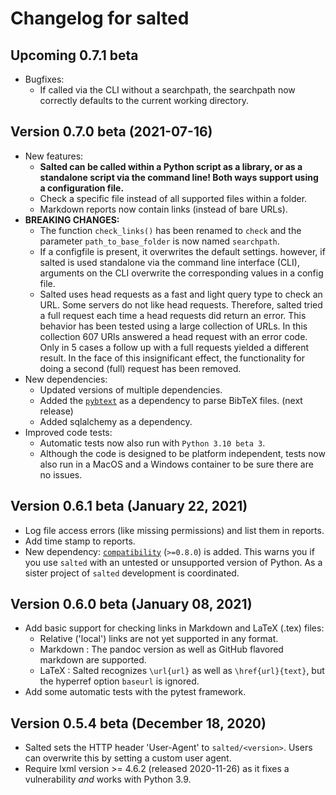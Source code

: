 # Changelog for salted

## Upcoming 0.7.1 beta

* Bugfixes:
  * If called via the CLI without a searchpath, the searchpath now correctly defaults to the current working directory.

## Version 0.7.0 beta (2021-07-16)

* New features:
  * **Salted can be called within a Python script as a library, or as a standalone script via the command line! Both ways support using a configuration file.**
  * Check a specific file instead of all supported files within a folder.
  * Markdown reports now contain links (instead of bare URLs).
* **BREAKING CHANGES:**
  *  The function `check_links()` has been renamed to `check`  and the parameter `path_to_base_folder` is now named `searchpath`.
  * If a configfile is present, it overwrites the default settings. however, if salted is used standalone via the command line interface (CLI), arguments on the CLI overwrite the corresponding values in a config file.
  * Salted uses head requests as a fast and light query type to check an URL. Some servers do not like head requests. Therefore, salted tried a full request each time a head requests did return an error. This behavior has been tested using a large collection of URLs. In this collection 607 URls answered a head request with an error code. Only in 5 cases a follow up with a full requests yielded a different result. In the face of this insignificant effect, the functionality for doing a second (full) request has been removed.
* New dependencies:
  * Updated versions of multiple dependencies.
  * Added the [`pybtext`](https://pypi.org/project/pybtex/) as a dependency to parse BibTeX files. (next release)
  * Added sqlalchemy as a dependency.
* Improved code tests:
    * Automatic tests now also run with `Python 3.10 beta 3`.
    * Although the code is designed to be platform independent, tests now also run in a MacOS and a Windows container to be sure there are no issues.


## Version 0.6.1 beta (January 22, 2021)

* Log file access errors (like missing permissions) and list them in reports.
* Add time stamp to reports.
* New dependency: [`compatibility`](https://github.com/RuedigerVoigt/compatibility) (`>=0.8.0`) is added. This warns you if you use `salted` with an untested or unsupported version of Python. As a sister project of `salted` development is coordinated.

## Version 0.6.0 beta (January 08, 2021)

* Add basic support for checking links in Markdown and LaTeX (.tex) files:
    * Relative ('local') links are not yet supported in any format.
    * Markdown : The pandoc version as well as GitHub flavored markdown are supported.
    * LaTeX : Salted recognizes `\url{url}` as well as `\href{url}{text}`, but the hyperref option `baseurl` is ignored.
* Add some automatic tests with the pytest framework.

## Version 0.5.4 beta (December 18, 2020)

* Salted sets the HTTP header 'User-Agent' to `salted/<version>`. Users can overwrite this by setting a custom user agent.
* Require lxml version >= 4.6.2 (released 2020-11-26) as it fixes a vulnerability *and* works with Python 3.9.